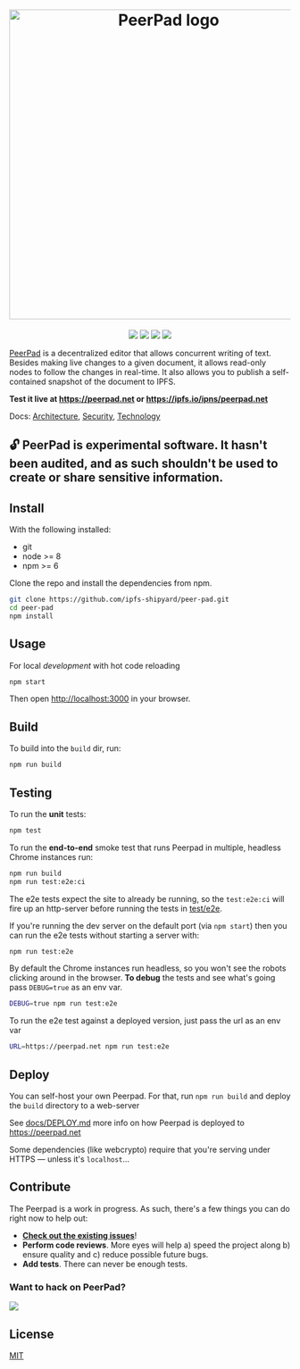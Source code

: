 <h1 align="center" title="PeerPad">
  <a href="https://peerpad.net/"><img width="555" alt="PeerPad logo" src="https://user-images.githubusercontent.com/152863/31819860-8a3d5080-b596-11e7-8e69-55c27f95d95d.png"></a>
</h1>

<p align="center">
  <a href="https://protocol.io"><img src="https://img.shields.io/badge/made%20by-Protocol%20Labs-blue.svg?style=flat-square" /></a>
  <a href="http://peerpad.net/"><img src="https://img.shields.io/badge/project-PeerPad-blue.svg?style=flat-square" /></a>
  <a href="http://webchat.freenode.net/?channels=%23ipfs"><img src="https://img.shields.io/badge/freenode-%23ipfs-blue.svg?style=flat-square" /></a>
  <a href="https://travis-ci.org/ipfs-shipyard/peer-pad" title="Travis build status">
    <img src="https://travis-ci.org/ipfs-shipyard/peer-pad.svg?branch=master" />
  </a>
</p>

[PeerPad](https://peerpad.net/) is a decentralized editor that allows concurrent writing of text. Besides making live changes to a given document, it allows read-only nodes to follow the changes in real-time. It also allows you to publish a self-contained snapshot of the document to IPFS.

**Test it live at https://peerpad.net or https://ipfs.io/ipns/peerpad.net**

Docs: [Architecture](docs/ARCHITECTURE.md), [Security](docs/SECURITY.md), [Technology](docs/TECHNOLOGY.md)

## 🔓 PeerPad is experimental software. It hasn't been audited, and as such shouldn't be used to create or share sensitive information.

## Install

With the following installed:
- git
- node >= 8
- npm >= 6

Clone the repo and install the dependencies from npm.

```bash
git clone https://github.com/ipfs-shipyard/peer-pad.git
cd peer-pad
npm install
```

## Usage

For local *development* with hot code reloading

```bash
npm start
```

Then open [http://localhost:3000](http://localhost:3000) in your browser.

## Build

To build into the `build` dir, run:

```bash
npm run build
```

## Testing

To run the **unit** tests:

```bash
npm test
```

To run the **end-to-end** smoke test that runs Peerpad in multiple, headless Chrome instances run:

```bash
npm run build
npm run test:e2e:ci
```

The e2e tests expect the site to already be running, so the `test:e2e:ci` will fire up an http-server before running the tests in [test/e2e](tests/e2e).

If you're running the dev server on the default port (via `npm start`) then you can run the e2e tests without starting a server with:

```bash
npm run test:e2e
```

By default the Chrome instances run headless, so you won't see the robots clicking around in the browser. **To debug** the tests and see what's going pass `DEBUG=true` as an env var.

```bash
DEBUG=true npm run test:e2e
```

To run the e2e test against a deployed version, just pass the url as an env var

```bash
URL=https://peerpad.net npm run test:e2e
```



## Deploy

You can self-host your own Peerpad. For that, run `npm run build` and deploy the `build` directory to a web-server

See [docs/DEPLOY.md](docs/DEPLOY.md) more info on how Peerpad is deployed to https://peerpad.net

Some dependencies (like webcrypto) require that you're serving under HTTPS — unless it's `localhost`...

## Contribute

The Peerpad is a work in progress. As such, there's a few things you can do right now to help out:

* **[Check out the existing issues](https://github.com/ipfs-shipyard/peer-pad/issues)**!
* **Perform code reviews**. More eyes will help a) speed the project along b) ensure quality and c) reduce possible future bugs.
* **Add tests**. There can never be enough tests.

### Want to hack on PeerPad?

[![](https://cdn.rawgit.com/jbenet/contribute-ipfs-gif/master/img/contribute.gif)](https://github.com/ipfs/community/blob/master/contributing.md)

## License

[MIT](https://github.com/ipfs-shipyard/peer-pad/blob/master/LICENSE)
